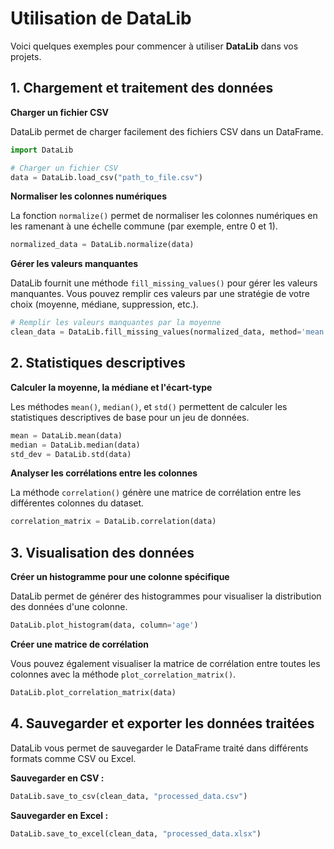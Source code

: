 # Utilisation de DataLib

Voici quelques exemples pour commencer à utiliser **DataLib** dans vos projets.

## 1. Chargement et traitement des données

**Charger un fichier CSV**

DataLib permet de charger facilement des fichiers CSV dans un DataFrame.

```python
import DataLib

# Charger un fichier CSV
data = DataLib.load_csv("path_to_file.csv")
```

**Normaliser les colonnes numériques**

La fonction `normalize()` permet de normaliser les colonnes numériques en les ramenant à une échelle commune (par exemple, entre 0 et 1).

```python
normalized_data = DataLib.normalize(data)
```

**Gérer les valeurs manquantes**

DataLib fournit une méthode `fill_missing_values()` pour gérer les valeurs manquantes. Vous pouvez remplir ces valeurs par une stratégie de votre choix (moyenne, médiane, suppression, etc.).

```python
# Remplir les valeurs manquantes par la moyenne
clean_data = DataLib.fill_missing_values(normalized_data, method='mean')
```

## 2. Statistiques descriptives

**Calculer la moyenne, la médiane et l'écart-type**

Les méthodes `mean()`, `median()`, et `std()` permettent de calculer les statistiques descriptives de base pour un jeu de données.

```python
mean = DataLib.mean(data)
median = DataLib.median(data)
std_dev = DataLib.std(data)
```

**Analyser les corrélations entre les colonnes**

La méthode `correlation()` génère une matrice de corrélation entre les différentes colonnes du dataset.

```python
correlation_matrix = DataLib.correlation(data)
```

## 3. Visualisation des données

**Créer un histogramme pour une colonne spécifique**

DataLib permet de générer des histogrammes pour visualiser la distribution des données d'une colonne.

```python
DataLib.plot_histogram(data, column='age')
```

**Créer une matrice de corrélation**

Vous pouvez également visualiser la matrice de corrélation entre toutes les colonnes avec la méthode `plot_correlation_matrix()`.

```python
DataLib.plot_correlation_matrix(data)
```

## 4. Sauvegarder et exporter les données traitées

DataLib vous permet de sauvegarder le DataFrame traité dans différents formats comme CSV ou Excel.

**Sauvegarder en CSV :**

```python
DataLib.save_to_csv(clean_data, "processed_data.csv")
```

**Sauvegarder en Excel :**

```python
DataLib.save_to_excel(clean_data, "processed_data.xlsx")
```